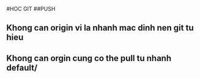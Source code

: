 #HOC GIT
##PUSH
## Khong can origin vi la nhanh mac dinh nen git tu hieu
## Khong can orgin cung co the pull tu nhanh default/
